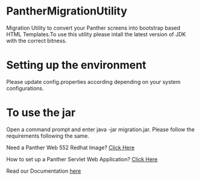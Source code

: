# PantherMigrationUtility

Migration Utility to convert your Panther screens into bootstrap based HTML Templates.To use this utility please intall the latest version of JDK with the correct bitness.  

# Setting up the environment

Please update config.properties according depending on your system configurations.

# To use the jar

Open a command prompt and enter java -jar migration.jar. Please follow the requirements following the same.

Need a Panther Web 552 Redhat Image? [Click Here](https://hub.docker.com/r/prolificspanther/pantherweb "Named link title") 

How to set up a Panther Servlet Web Application? [Click Here](https://github.com/ProlificsPanther/PantherWeb/releases "Named link title")

Read our Documentation [here](https://docs.prolifics.com)
